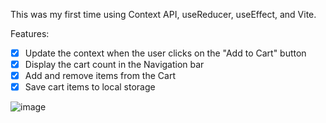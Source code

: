 This was my first time using
Context API, useReducer, useEffect, and Vite.

Features: 
- [X] Update the context when the user clicks on the "Add to Cart" button
- [X] Display the cart count in the Navigation bar
- [X] Add and remove items from the Cart
- [X] Save cart items to local storage

![image](https://user-images.githubusercontent.com/52817694/229936549-75e01b67-2149-4ab9-81ad-900edcb870ab.png)
